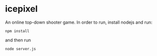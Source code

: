 # icepixel

An online top-down shooter game.
In order to run, install nodejs and run:

```npm install```

and then run

```node server.js```
